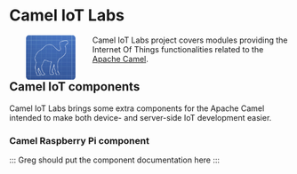 # Camel IoT Labs

<a href="https://github.com/camel-labs/camel-labs"><img src="camel-labs.png" align="left" height="80" hspace="30"></a>
Camel IoT Labs project covers modules providing the Internet Of Things functionalities related to the 
[Apache Camel](http://camel.apache.org).

## Camel IoT components

Camel IoT Labs brings some extra components for the Apache Camel intended to make both device- and server-side IoT
development easier.

### Camel Raspberry Pi component

::: Greg should put the component documentation here :::
